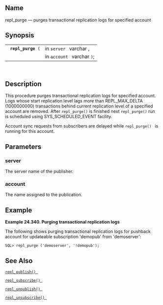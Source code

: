 <div id="fn_repl_purge" class="refentry">

<div class="titlepage">

</div>

<div class="refnamediv">

## Name

repl_purge — purges transactional replication logs for specified account

</div>

<div class="refsynopsisdiv">

## Synopsis

<div id="fsyn_repl_purge" class="funcsynopsis">

|                         |                            |
|-------------------------|----------------------------|
| ` `**`repl_purge`**` (` | in `server ` varchar ,     |
|                         | in `account ` varchar `)`; |

<div class="funcprototype-spacer">

 

</div>

</div>

</div>

<div id="desc_repl_purge" class="refsect1">

## Description

This procedure purges transactional replication logs for specified
account. Logs whose start replication level lags more than
REPL_MAX_DELTA (1000000000) transactions behind current replication
level of a specified account are removed. After `repl_purge()` is
finished next `repl_purge()` run is scheduled using SYS_SCHEDULED_EVENT
facility.

Account sync requests from subscribers are delayed while `repl_purge() `
is running for this account.

</div>

<div id="params_repl_purge" class="refsect1">

## Parameters

<div id="id107197" class="refsect2">

### server

The server name of the publisher.

</div>

<div id="id107200" class="refsect2">

### account

The name assigned to the publication.

</div>

</div>

<div id="examples_repl_purge" class="refsect1">

## Example

<div id="ex_repl_purge" class="example">

**Example 24.340. Purging transactional replication logs**

<div class="example-contents">

The following shows purging transactional replication logs for pushback
account for updateable subscription 'demopub' from 'demoserver':

``` screen
SQL> repl_purge ('demoserver', '!demopub');
```

</div>

</div>

  

</div>

<div id="seealso_repl_purge" class="refsect1">

## See Also

<a href="fn_repl_publish.html" class="link" title="REPL_PUBLISH"><code
class="function">repl_publish() </code></a>

<a href="fn_repl_subscribe.html" class="link"
title="REPL_SUBSCRIBE"><code
class="function">repl_subscribe() </code></a>

<a href="fn_repl_unpublish.html" class="link"
title="REPL_UNPUBLISH"><code
class="function">repl_unpublish() </code></a>

<a href="fn_repl_unsubscribe.html" class="link"
title="REPL_UNSUBSCRIBE"><code
class="function">repl_unsubscribe() </code></a>

</div>

</div>
